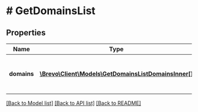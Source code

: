 # # GetDomainsList

## Properties

Name | Type | Description | Notes
------------ | ------------- | ------------- | -------------
**domains** | [**\Brevo\Client\Models\GetDomainsListDomainsInner[]**](GetDomainsListDomainsInner.md) | List of the domains available in your account | [optional]

[[Back to Model list]](../../README.md#models) [[Back to API list]](../../README.md#endpoints) [[Back to README]](../../README.md)
